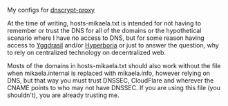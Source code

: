My configs for [dnscrypt-proxy]

At the time of writing, hosts-mikaela.txt is intended for not having to
remember or trust the DNS for all of the domains or the hypothetical
scenario where I have no access to DNS, but for some reason having access
to [Yggdrasil] and/or [Hyperboria] or just to answer the question, why to
rely on centralized technology on decentralized web.

Mosts of the domains in hosts-mikaela.txt should also work without the file
when mikaela.internal is replaced with mikaela.info, however relying on DNS,
but that way you must trust DNSSEC, CloudFlare and wherever the CNAME
points to who may not have DNSSEC. If you are using this file
(you shouldn't), you are already trusting me.

[dnscrypt-proxy]:https://github.com/jedisct1/dnscrypt-proxy
[Hyperboria]:https://hyperboria.net/
[Yggdrasil]:https://yggdrasil-network.github.io/

